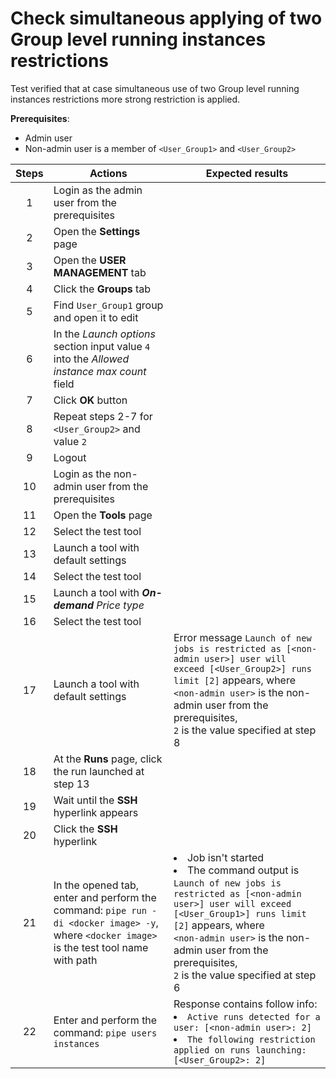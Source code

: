 # Check simultaneous applying of two Group level running instances restrictions

Test verified that at case simultaneous use of two Group level running instances restrictions more strong restriction is applied.

**Prerequisites**:
- Admin user
- Non-admin user is a member of `<User_Group1>` and `<User_Group2>`

| Steps | Actions | Expected results |
| :---: | --- | --- |
| 1 | Login as the admin user from the prerequisites | |
| 2 | Open the **Settings** page | |
| 3 | Open the **USER MANAGEMENT** tab | |
| 4 | Click the **Groups** tab | |
| 5 | Find `User_Group1` group and open it to edit | | 
| 6 | In the *Launch options* section input value `4` into the *Allowed instance max count* field | |
| 7 | Click **OK** button | |
| 8 | Repeat steps 2-7 for `<User_Group2>` and value `2` | |
| 9 | Logout | |
| 10 | Login as the non-admin user from the prerequisites | |
| 11 | Open the **Tools** page | |
| 12 | Select the test tool | |
| 13 | Launch a tool with default settings | |
| 14 | Select the test tool | |
| 15 | Launch a tool with ***On-demand*** *Price type* | |
| 16 | Select the test tool | |
| 17 | Launch a tool with default settings | Error message `Launch of new jobs is restricted as [<non-admin user>] user will exceed [<User_Group2>] runs limit [2]` appears, where <br> `<non-admin user>` is the non-admin user from the prerequisites, <br> `2` is the value specified at step 8 |
| 18 | At the **Runs** page, click the run launched at step 13 | |
| 19 | Wait until the **SSH** hyperlink appears | |
| 20 | Click the **SSH** hyperlink | |
| 21 | In the opened tab, enter and perform the command: `pipe run -di <docker image> -y`, <br> where `<docker image>` is the test tool name with path | <li> Job isn't started <li> The command output is `Launch of new jobs is restricted as [<non-admin user>] user will exceed [<User_Group1>] runs limit [2]` appears, where <br> `<non-admin user>` is the non-admin user from the prerequisites, <br> `2` is the value specified at step 6 |
| 22 | Enter and perform the command: `pipe users instances` | Response contains follow info: <li> `Active runs detected for a user: [<non-admin user>: 2]` <li> `The following restriction applied on runs launching: [<User_Group2>: 2]` |

